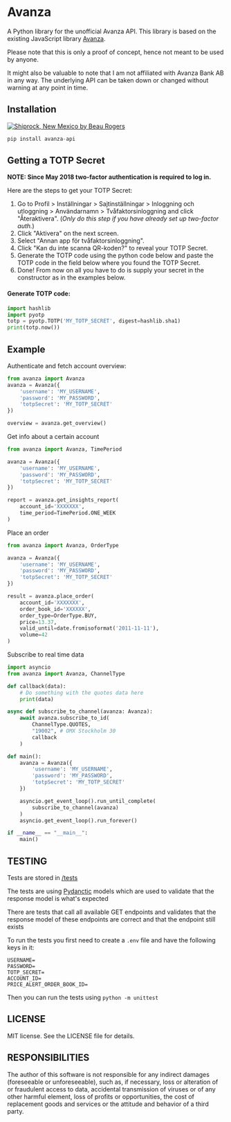 # Avanza

A Python library for the unofficial Avanza API. This library is based on the existing JavaScript library [Avanza](https://github.com/fhqvst/avanza).

Please note that this is only a proof of concept, hence not meant to be used by anyone.

It might also be valuable to note that I am not affiliated with Avanza Bank AB in any way. The underlying API can be taken down or changed without warning at any point in time.

## Installation

[![](https://img.shields.io/pypi/v/avanza-api?style=flat-square&logo=pypi "Shiprock, New Mexico by Beau Rogers")](https://pypi.org/project/avanza-api/)

```python
pip install avanza-api
```

## Getting a TOTP Secret

**NOTE: Since May 2018 two-factor authentication is required to log in.**

Here are the steps to get your TOTP Secret:

1. Go to Profil > Inställningar > Sajtinställningar > Inloggning och utloggning > Användarnamn > Tvåfaktorsinloggning and click "Återaktivera". (_Only do this step if you have already set up two-factor auth._)
1. Click "Aktivera" on the next screen.
1. Select "Annan app för tvåfaktorsinloggning".
1. Click "Kan du inte scanna QR-koden?" to reveal your TOTP Secret.
1. Generate the TOTP code using the python code below and paste the TOTP code in the field below where you found the TOTP Secret.
1. Done! From now on all you have to do is supply your secret in the constructor as in the examples below.

#### Generate TOTP code:

```Python
import hashlib
import pyotp
totp = pyotp.TOTP('MY_TOTP_SECRET', digest=hashlib.sha1)
print(totp.now())
```

## Example

Authenticate and fetch account overview:

```python
from avanza import Avanza
avanza = Avanza({
    'username': 'MY_USERNAME',
    'password': 'MY_PASSWORD',
    'totpSecret': 'MY_TOTP_SECRET'
})

overview = avanza.get_overview()
```

Get info about a certain account

```python
from avanza import Avanza, TimePeriod

avanza = Avanza({
    'username': 'MY_USERNAME',
    'password': 'MY_PASSWORD',
    'totpSecret': 'MY_TOTP_SECRET'
})

report = avanza.get_insights_report(
    account_id='XXXXXXX',
    time_period=TimePeriod.ONE_WEEK
)
```

Place an order

```python
from avanza import Avanza, OrderType

avanza = Avanza({
    'username': 'MY_USERNAME',
    'password': 'MY_PASSWORD',
    'totpSecret': 'MY_TOTP_SECRET'
})

result = avanza.place_order(
    account_id='XXXXXXX',
    order_book_id='XXXXXX',
    order_type=OrderType.BUY,
    price=13.37,
    valid_until=date.fromisoformat('2011-11-11'),
    volume=42
)
```

Subscribe to real time data

```python
import asyncio
from avanza import Avanza, ChannelType

def callback(data):
    # Do something with the quotes data here
    print(data)

async def subscribe_to_channel(avanza: Avanza):
    await avanza.subscribe_to_id(
        ChannelType.QUOTES,
        "19002", # OMX Stockholm 30
        callback
    )

def main():
    avanza = Avanza({
        'username': 'MY_USERNAME',
        'password': 'MY_PASSWORD',
        'totpSecret': 'MY_TOTP_SECRET'
    })

    asyncio.get_event_loop().run_until_complete(
        subscribe_to_channel(avanza)
    )
    asyncio.get_event_loop().run_forever()

if __name__ == "__main__":
    main()
```

## TESTING

Tests are stored in [/tests](https://github.com/Qluxzz/avanza/tree/master/tests)

The tests are using [Pydanctic](https://github.com/pydantic/pydantic) models which are used to validate that the response model is what's expected

There are tests that call all available GET endpoints and validates that the response model of these endpoints are correct and that the endpoint still exists

To run the tests you first need to create a `.env` file and have the following keys in it:

```
USERNAME=
PASSWORD=
TOTP_SECRET=
ACCOUNT_ID=
PRICE_ALERT_ORDER_BOOK_ID=
```

Then you can run the tests using `python -m unittest`

## LICENSE

MIT license. See the LICENSE file for details.

## RESPONSIBILITIES

The author of this software is not responsible for any indirect damages (foreseeable or unforeseeable), such as, if necessary, loss or alteration of or fraudulent access to data, accidental transmission of viruses or of any other harmful element, loss of profits or opportunities, the cost of replacement goods and services or the attitude and behavior of a third party.
